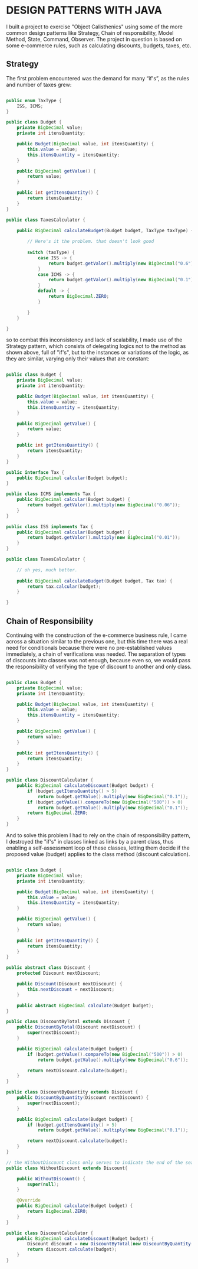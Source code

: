# DESIGN PATTERNS WITH JAVA

I built a project to exercise "Object Calisthenics" using some of the more common design patterns like Strategy, Chain of responsibility, Model Method, State, Command, Observer.
The project in question is based on some e-commerce rules, such as calculating discounts, budgets, taxes, etc.

## Strategy

The first problem encountered was the demand for many “if's”, as the rules and number of taxes grew:

```java

public enum TaxType {
    ISS, ICMS;
}

public class Budget {
    private BigDecimal value;
    private int itensQuantity;

    public Budget(BigDecimal value, int itensQuantity) {
        this.value = value;
        this.itensQuantity = itensQuantity;
    }

    public BigDecimal getValue() {
        return value;
    }

    public int getItensQuantity() {
        return itensQuantity;
    }
}

public class TaxesCalculator {

    public BigDecimal calculateBudget(Budget budget, TaxType taxType) {
        
        // Here's it the problem. that doesn't look good
        
        switch (taxType) {
            case ISS -> {
                return budget.getValor().multiply(new BigDecimal("0.6"));
            }
            case ICMS -> {
                return budget.getValor().multiply(new BigDecimal("0.1"));
            }
            default -> {
                return BigDecimal.ZERO;
            }

        }
    }

}

```


so to combat this inconsistency and lack of scalability, I made use of the Strategy pattern, which consists of delegating logics not to the method as shown above, full of "if's", but to the instances or variations of the logic, as they are similar, varying only their values that are constant:

```java

public class Budget {
    private BigDecimal value;
    private int itensQuantity;

    public Budget(BigDecimal value, int itensQuantity) {
        this.value = value;
        this.itensQuantity = itensQuantity;
    }

    public BigDecimal getValue() {
        return value;
    }

    public int getItensQuantity() {
        return itensQuantity;
    }
}

public interface Tax {
    public BigDecimal calcular(Budget budget);
}

public class ICMS implements Tax {
    public BigDecimal calcular(Budget budget) {
        return budget.getValor().multiply(new BigDecimal("0.06"));
    }
}

public class ISS implements Tax {
    public BigDecimal calcular(Budget budget) {
        return budget.getValor().multiply(new BigDecimal("0.01"));
    }
}

public class TaxesCalculator {

    // oh yes, much better.
    
    public BigDecimal calculateBudget(Budget budget, Tax tax) {
        return tax.calcular(budget);
    }

}

```

## Chain of Responsibility

Continuing with the construction of the e-commerce business rule, I came across a situation similar to the previous one, but this time there was a real need for conditionals because there were no pre-established values immediately, a chain of verifications was needed. The separation of types of discounts into classes was not enough, because even so, we would pass the responsibility of verifying the type of discount to another and only class.

```java

public class Budget {
    private BigDecimal value;
    private int itensQuantity;

    public Budget(BigDecimal value, int itensQuantity) {
        this.value = value;
        this.itensQuantity = itensQuantity;
    }

    public BigDecimal getValue() {
        return value;
    }

    public int getItensQuantity() {
        return itensQuantity;
    }
}

public class DiscountCalculator {
    public BigDecimal calculateDiscount(Budget budget) {
        if (budget.getItensQuantity() > 5)
            return budget.getValue().multiply(new BigDecimal("0.1"));
        if (budget.getValue().compareTo(new BigDecimal("500")) > 0)
            return budget.getValue().multiply(new BigDecimal("0.1"));
        return BigDecimal.ZERO;
    }
}

```

And to solve this problem I had to rely on the chain of responsibility pattern, I destroyed the "if's" in classes linked as links by a parent class, thus enabling a self-assessment loop of these classes, letting them decide if the proposed value (budget) applies to the class method (discount calculation).


```java

public class Budget {
    private BigDecimal value;
    private int itensQuantity;

    public Budget(BigDecimal value, int itensQuantity) {
        this.value = value;
        this.itensQuantity = itensQuantity;
    }

    public BigDecimal getValue() {
        return value;
    }

    public int getItensQuantity() {
        return itensQuantity;
    }
}

public abstract class Discount {
    protected Discount nextDiscount;

    public Discount(Discount nextDiscount) {
        this.nextDiscount = nextDiscount;
    }

    public abstract BigDecimal calculate(Budget budget);
}

public class DiscountByTotal extends Discount {
    public DiscountByTotal(Discount nextDiscount) {
        super(nextDiscount);
    }

    public BigDecimal calculate(Budget budget) {
        if (budget.getValue().compareTo(new BigDecimal("500")) > 0)
            return budget.getValue().multiply(new BigDecimal("0.6"));

        return nextDiscount.calculate(budget);
    }
}

public class DiscountByQuantity extends Discount {
    public DiscountByQuantity(Discount nextDiscount) {
        super(nextDiscount);
    }

    public BigDecimal calculate(Budget budget) {
        if (budget.getItensQuantity() > 5)
            return budget.getValue().multiply(new BigDecimal("0.1"));

        return nextDiscount.calculate(budget);
    }
}

// the WithoutDiscount class only serves to indicate the end of the search for discounts and apply the full amount of the budget like as an "else" or "default"
public class WithoutDiscount extends Discount{

    public WithoutDiscount() {
        super(null);
    }

    @Override
    public BigDecimal calculate(Budget budget) {
        return BigDecimal.ZERO;
    }
}

public class DiscountCalculator {
    public BigDecimal calculateDiscount(Budget budget) {
        Discount discount = new DiscountByTotal(new DiscountByQuantity(new WithoutDiscount()));
        return discount.calculate(budget);
    }
}
```
